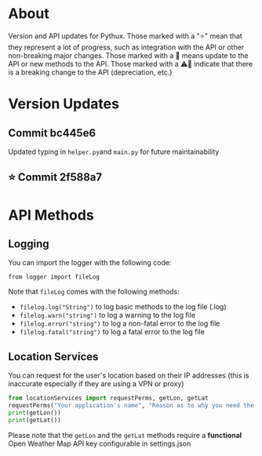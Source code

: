 # About
Version and API updates for Pythux. Those marked with a "⭐" mean that they represent a lot of progress, such as integration with the API or other non-breaking major changes.
Those marked with a 📝 means update to the API or new methods to the API.
Those marked with a ⚠📝 indicate that there is a breaking change to the API (depreciation, etc.)
# Version Updates
## Commit bc445e6
Updated typing in `helper.py`and `main.py` for future maintainability
## ⭐ Commit 2f588a7
# API Methods
## Logging
You can import the logger with the following code:
```python3
from logger import fileLog
```
Note that `fileLog` comes with the following methods:
- `filelog.log("String")` to log basic methods to the log file (.log)
- `filelog.warn("string")` to log a warning to the log file
- `filelog.error("string")` to log a non-fatal error to the log file
- `filelog.fatal("string")` to log a fatal error to the log file

## Location Services
You can request for the user's location based on their IP addresses (this is inaccurate especially if they are using a VPN or proxy)
```python
from locationServices import requestPerms, getLon, getLat
requestPerms("Your application's name", "Reason as to why you need the data")
print(getLon())
print(getLat())
```
Please note that the `getLon` and the `getLat` methods require a **functional** Open Weather Map API key configurable in settings.json